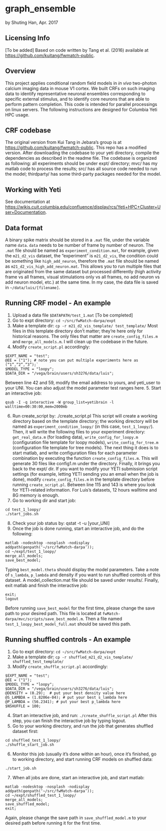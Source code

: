 graph_ensemble
==============

by Shuting Han, Apr. 2017

Licensing Info
--------------
[To be added]
Based on code written by Tang et al. (2016) available at https://github.com/kuitang/fwmatch-public.

Overview
--------
This project applies conditional random field models in _in vivo_ two-photon calcium imaging data in mouse V1 cortex. We built CRFs on such imaging data to identify representative neuronal ensembles corresponding to specific external stimulus, and to identify core neurons that are able to perform pattern completion.
This code is intended for parallel processings on linux servers. The following instructions are designed for Columbia Yeti HPC usage.

## CRF codebase
The original version from Kui Tang in Jebara’s group is at https://github.com/kuitang/fwmatch-public. This repo has a modified version. After downloading the codebase to your yeti directory, compile the dependencies as described in the readme file.
The codebase is organized as following: all experiments should be under expt/ directory; mvc/ has my matlab code to process the results; src/ has all source code needed to run the model; thirdparty/ has some third-party packages needed for the model.

## Working with Yeti
See documentation at https://wikis.cuit.columbia.edu/confluence/display/rcs/Yeti+HPC+Cluster+User+Documentation. 

## Data format
A binary spike matrix should be stored in a `.mat` file, under the variable name `data`. `data` needs to be number of frame by number of neuron. The `.mat` file should be named as `experiment_condition.mat`, for example, given the `m21_d2_vis` dataset, the “experiment” is `m21_d2_vis`, the condition could be something like `high_add_neuron`, therefore the `.mat` file should be named as `m21_d2_vis_high_add_neuron.mat`. This allows you to run multiple files that are originated from the same dataset but processed differently (high activity frame vs all frames, visual stimulations only vs all frames, no add neuron vs add neuron model, etc.) at the same time. In my case, the data file is saved in `~/data/luis/[filename]`.

## Running CRF model - An example
1. Upload a data file `$DATAPATH/test_1.mat` [To be completed]
2. Go to expt directory: `cd ~/src/fwMatch-darpa/expt`
3. Make a template dir: `cp -r m21_d2_vis_template/ test_template/`
Most files in this template directory don’t matter; they’re here only for historical reasons. The only files that matter are `create_config_files.m` and `merge_all_models.m`. I will clean up the codebase in the future.
4. Modify `create_script.pl` accordingly:
```
$EXPT_NAME = "test";
@EE = ("1"); # note you can put multiple experiments here as (“1”,”2”,”3”);`
$MODEL_TYPE = "loopy";
$DATA_DIR = "/vega/brain/users/sh3276/data/luis";
```
Between line 42 and 59, modify the email address to yours, and yeti_user to your UNI. You can also adjust the model parameter test ranges here.
5. Start an interactive job:
```
qsub -I -q interactive -W group_list=yetibrain -l walltime=00:30:00,mem=2000mb
```
6. Run create_script by: ./create_script.pl
This script will create a working directory based on the template directory; the working directory will be named as `experiment_condition_loopy/` (in this case, `test_1_loopy/`). Then, it will write the following files to your experiment directory: `get_real_data.m` (for loading data), `write_config_for_loopy.m` (configuration file template for loopy models), `write_config_for_tree.m` (configuration file template for tree models). The next thing it does is to start matlab, and write configuration files for each parameter combination by executing the function `create_config_files.m`. This will generate 30 files like config1.m under the directory. Finally, it brings you back to the expt/ dir.
If you want to modify your YETI submission script settings (for example, letting YETI sending you an email when the job is done), modify `create_config_files.m` in the template directory before running `create_script.pl`. Between line 115 and 143 is where you look for YETI-related information. For Luis’s datasets, 12 hours walltime and 8G memory is enough.
7. Go to working dir and start job:
```
cd test_1_loopy/
./start_jobs.sh
```
8. Check your job status by: qstat -t -u [your_UNI]
9. Once the job is done running, start an interactive job, and do the following:
```
matlab -nodesktop -nosplash -nodisplay
addpath(genpath(‘~/src/fwMatch-darpa’));
cd ~/expt/test_1_loopy/
merge_all_models;
save_best_model;
```
Typing `best_model.theta` should display the model parameters. Take a note of `s_lambda`, `p_lambda` and density if you want to run shuffled controls of this dataset.
A model_collection.mat file should be saved under results/.
Finally, exit matlab and finish the interactive job:
```
exit;
logout
```
Before running `save_best_model` for the first time, please change the save path to your desired path. This file is located at `fwMatch-darpa/mvc/scripts/save_best_model.m`. Then a file named `test_1_loopy_best_model_full.mat` should be saved this path. 

## Running shuffled controls - An example
1. Go to expt directory: `cd ~/src/fwMatch-darpa/expt`
2. Make a template dir: `cp -r shuffled_m21_d2_vis_template/ shuffled_test_template/`
3. Modify `create_shuffle_script.pl` accordingly:
```
$EXPT_NAME = "test";
@EE = ("1");
$MODEL_TYPE = "loopy";
$DATA_DIR = "/vega/brain/users/sh3276/data/luis";
@DENSITY = (0.29);  # put your best density value here
@S_LAMBDA = (1.8206e-04); # put your best s_lambda here
@P_LAMBDA = (56.2341); # put your best p_lambda here
$NSHUFFLE = 100;
```
4. Start an interactive job, and run: `./create_shuffle_script.pl`
After this step, you can finish the interactive job by typing logout.
5. Go to your working directory, and run the job that generates shuffled dataset first:
```
cd shuffled_test_1_loopy/
./shuffle_start_job.sh
```
6. Monitor this job (usually it’s done within an hour), once it’s finished, go to working directory, and start running CRF models on shuffled data:
```
./start_job.sh
```
7. When all jobs are done, start an interactive job, and start matlab:
```
matlab -nodesktop -nosplash -nodisplay
addpath(genpath(‘~/src/fwMatch-darpa’));
cd ~/expt/shuffled_test_1_loopy/
merge_all_models;
save_shuffled_model;
exit;
```
Again, please change the save path in `save_shuffled_model.m` to your desired path before running it for the first time.

